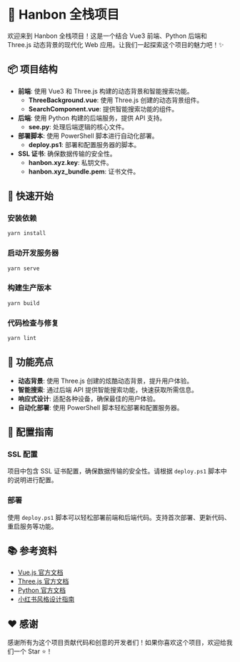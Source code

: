 # 🌟 Hanbon 全栈项目

欢迎来到 Hanbon 全栈项目！这是一个结合 Vue3 前端、Python 后端和 Three.js 动态背景的现代化 Web 应用。让我们一起探索这个项目的魅力吧！✨

## 📦 项目结构

- **前端**: 使用 Vue3 和 Three.js 构建的动态背景和智能搜索功能。
  - **ThreeBackground.vue**: 使用 Three.js 创建的动态背景组件。
  - **SearchComponent.vue**: 提供智能搜索功能的组件。
- **后端**: 使用 Python 构建的后端服务，提供 API 支持。
  - **see.py**: 处理后端逻辑的核心文件。
- **部署脚本**: 使用 PowerShell 脚本进行自动化部署。
  - **deploy.ps1**: 部署和配置服务器的脚本。
- **SSL 证书**: 确保数据传输的安全性。
  - **hanbon.xyz.key**: 私钥文件。
  - **hanbon.xyz_bundle.pem**: 证书文件。

## 🚀 快速开始

### 安装依赖

```bash
yarn install
```

### 启动开发服务器

```bash
yarn serve
```

### 构建生产版本

```bash
yarn build
```

### 代码检查与修复

```bash
yarn lint
```

## 🌈 功能亮点

- **动态背景**: 使用 Three.js 创建的炫酷动态背景，提升用户体验。
- **智能搜索**: 通过后端 API 提供智能搜索功能，快速获取所需信息。
- **响应式设计**: 适配各种设备，确保最佳的用户体验。
- **自动化部署**: 使用 PowerShell 脚本轻松部署和配置服务器。

## 🔧 配置指南

### SSL 配置

项目中包含 SSL 证书配置，确保数据传输的安全性。请根据 `deploy.ps1` 脚本中的说明进行配置。

### 部署

使用 `deploy.ps1` 脚本可以轻松部署前端和后端代码。支持首次部署、更新代码、重启服务等功能。

## 📚 参考资料

- [Vue.js 官方文档](https://vuejs.org/)
- [Three.js 官方文档](https://threejs.org/docs/)
- [Python 官方文档](https://docs.python.org/3/)
- [小红书风格设计指南](https://www.xiaohongshu.com/)

## ❤️ 感谢

感谢所有为这个项目贡献代码和创意的开发者们！如果你喜欢这个项目，欢迎给我们一个 Star ⭐️！

